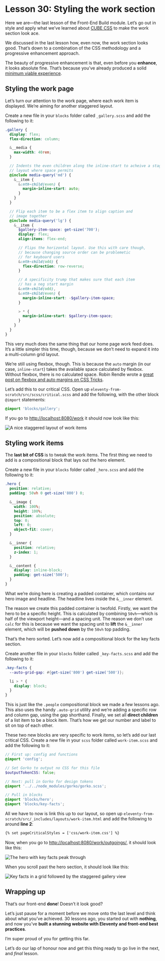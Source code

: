 # Lesson 30: Styling the work section

<ContentWarning />
 
Here we are—the last lesson of the Front-End Build module. Let’s go out in style and apply what we’ve learned about [CUBE CSS](https://piccalil.li/cube-css/) to make the work section look ace.

We discussed in the last lesson how, even now, the work section looks good. That’s down to a combination of the CSS methodology and a progressive enhancement approach.

The beauty of progressive enhancement is that, even before you **enhance**, it looks absolute fine. That’s because you’ve already produced a solid [minimum viable experience](https://hankchizljaw.com/wrote/the-p-in-progressive-enhancement-stands-for-pragmatism/#heading-a-progressive-mindset).

## Styling the work page

Let’s turn our attention to the work page, where each work item is displayed. We’re aiming for another staggered layout.

Create a new file in your `blocks` folder called `_gallery.scss` and add the following to it:

```scss
.gallery {
  display: flex;
  flex-direction: column;

  &__media {
    max-width: 40rem;
  }

  // Indents the even children along the inline-start to acheive a staggered
  // layout where space permits
  @include media-query('md') {
    &__item {
      &:nth-child(even) {
        margin-inline-start: auto;
      }
    }
  }

  // Flip each item to be a flex item to align caption and
  // image together
  @include media-query('lg') {
    &__item {
      $gallery-item-space: get-size('700');
      display: flex;
      align-items: flex-end;

      // Flips the horizontal layout. Use this with care though,
      // because changing source order can be problemetic
      // for keyboard users
      &:nth-child(odd) {
        flex-direction: row-reverse;
      }

      // A specificity trump that makes sure that each item
      // has a neg start margin
      &:nth-child(odd),
      &:nth-child(even) {
        margin-inline-start: -$gallery-item-space;
      }

      > * {
        margin-inline-start: $gallery-item-space;
      }
    }
  }
}
```

This very much does the same thing that our home page work feed does. It’s a little simpler this time, though, because we don’t need to expand it into a multi-column grid layout.

We’re still using flexbox, though. This is because the `auto` margin (in our case, `inline-start`) takes the available space calculated by flexbox. Without flexbox, there is no calculated space. Robin Rendle wrote a [great post on flexbox and auto margins on CSS Tricks](https://css-tricks.com/the-peculiar-magic-of-flexbox-and-auto-margins/).

Let’s add this to our critical CSS. Open up `eleventy-from-scratch/src/scss/critical.scss` and add the following, with the other block `@import` statements:

```scss
@import 'blocks/gallery';
```

If you go to <http://localhost:8080/work> it should now look like this:

![A nice staggered layout of work items](/images/courses/learn-eleventy-from-scratch/ss-work-page-styled.jpg)

## Styling work items

The **last bit of CSS** is to tweak the work items. The first thing we need to add is a compositional block that lays out the hero element.

Create a new file in your `blocks` folder called `_hero.scss` and add the following to it:

```scss
.hero {
  position: relative;
  padding: 50vh 0 get-size('800') 0;

  &__image {
    width: 100%;
    height: 100%;
    position: absolute;
    top: 0;
    left: 0;
    object-fit: cover;
  }

  &__inner {
    position: relative;
    z-index: 1;
  }

  &__content {
    display: inline-block;
    padding: get-size('500');
  }
}
```

What we’re doing here is creating a padded container, which contains our hero image and headline. The headline lives inside the `&__inner` element.

The reason we create this padded container is twofold. Firstly, we want the hero to be a specific height. This is calculated by combining `50vh`—which is half of the viewport height—and a spacing unit. The reason we don’t use `calc` for this is because we want the spacing unit to **lift** the `&__inner` element, which will be **pushed down** by the `50vh` top padding.

That’s the hero sorted. Let’s now add a compositional block for the key facts section.

Create another file in your `blocks` folder called `_key-facts.scss` and add the following to it:

```scss
.key-facts {
  --auto-grid-gap: #{get-size('800') get-size('500')};

  li > * {
    display: block;
  }
}
```

This is just like the `.people` compositional block we made a few lessons ago. This also uses the handy `.auto-grid` utility and we’re adding a specific row and column gap, using the gap shorthand. Finally, we set all **direct children** of a list item to be a block item. That’s how we get our number and label to sit on top of each other.

These two new blocks are very specific to work items, so let’s add our last critical CSS. Create a new file in your `scss` folder called `work-item.scss` and add the following to it:

```scss
// First up: config and functions
@import 'config';

// Set Gorko to output no CSS for this file
$outputTokenCSS: false;

// Next: pull in Gorko for design tokens
@import '../../node_modules/gorko/gorko.scss';

// Pull in blocks
@import 'blocks/hero';
@import 'blocks/key-facts';
```

All we have to now is link this up to our layout, so open up `eleventy-from-scratch/src/_includes/layouts/work-item.html` and add the following to around **line 2**:

```html
{% set pageCriticalStyles = ['css/work-item.css'] %}
```

Now, when you go to <http://localhost:8080/work/outgoings/>, it should look like this:

![The hero with key facts peak through](/images/courses/learn-eleventy-from-scratch/ss-work-item-hero.jpg)

When you scroll past the hero section, it should look like this:

![Key facts in a grid followed by the staggered gallery view](/images/courses/learn-eleventy-from-scratch/ss-work-item-gallery.jpg)

## Wrapping up

That’s our front-end **done**! Doesn’t it look good?

Let’s just pause for a moment before we move onto the last level and think about what you’ve achieved. 30 lessons ago, you started out with **nothing**, and now you’ve **built a stunning website with Eleventy and front-end best practices**.

I’m super proud of you for getting this far.

Let’s do our lap of honour now and get this thing ready to go live in the next, and _final_ lesson.
